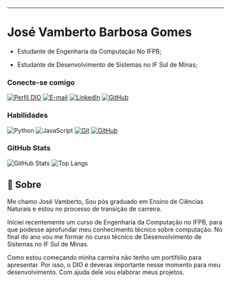 ---

# José Vamberto Barbosa Gomes

- Estudante de Engenharia da Computação No IFPB;

- Estudante de Desenvolvimento de Sistemas no IF Sul de Minas;

### Conecte-se comigo

[![Perfil DIO](https://img.shields.io/badge/-Meu%20Perfil%20na%20DIO-30A3DC?style=for-the-badge)](https://web.dio.me/users/vambertoj99/?tab=achievements)
[![E-mail](https://img.shields.io/badge/-Email-000?style=for-the-badge&logo=microsoft-outlook&logoColor=E94D5F)](mailto:vambertoj99.com)
[![LinkedIn](https://img.shields.io/badge/-LinkedIn-000?style=for-the-badge&logo=linkedin&logoColor=30A3DC)](https://www.linkedin.com/in/jose-vamberto/)
[![GitHub](https://img.shields.io/badge/GitHub-100000?style=for-the-badge&logo=github&logoColor=white)](https://github.com/vambertoj99)

### Habilidades

![Python](https://img.shields.io/badge/python-000?style=for-the-badge&logo=python&logoColor=ffdd54)
![JavaScript](https://img.shields.io/badge/JavaScript-000?style=for-the-badge&logo=javascript&logoColor=30A3DC)
[![Git](https://img.shields.io/badge/Git-000?style=for-the-badge&logo=git&logoColor=E94D5F)](https://git-scm.com/doc)
[![GitHub](https://img.shields.io/badge/GitHub-000?style=for-the-badge&logo=github&logoColor=30A3DC)](https://docs.github.com/)

### GitHub Stats

![GitHub Stats](https://github-readme-stats.vercel.app/api?username=vambertoj99&theme=transparent&bg_color=000&border_color=30A3DC&show_icons=true&icon_color=30A3DC&title_color=E94D5F&text_color=FFF)
![Top Langs](https://github-readme-stats-git-masterrstaa-rickstaa.vercel.app/api/top-langs/?username=vambertoj99&layout=compact&bg_color=000&border_color=30A3DC&title_color=E94D5F&text_color=FFF)




## 📖 Sobre  

  Me chamo José Vamberto, Sou pós graduado em Ensino de Ciências Naturais e estou no processo de transição de carreira. 
  
  Iniciei recentemente um curso de Engenharia da Computação no IFPB, para que podesse aprofundar meu conhecimento técnico sobre computação. No final do ano vou me formar no curso técnico de Desenvolvimento de Sistemas no IF Sul de Minas.

  Como estou começando minha carreira não tenho um portifólio para apresentar. Por isso, o DIO é deveras importante nesse momento para meu desenvolvimento. Com ajuda dele vou elaborar meus projetos. 
